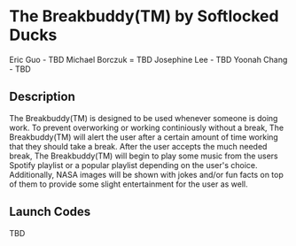 # The Breakbuddy(TM) by Softlocked Ducks
Eric Guo - TBD
Michael Borczuk = TBD
Josephine Lee - TBD
Yoonah Chang - TBD

## Description
  The Breakbuddy(TM) is designed to be used whenever someone is doing work. To prevent overworking or working continiously without a break, The Breakbuddy(TM) will alert the user after a certain amount of time working that they should take a break. After the user accepts the much needed break, The Breakbuddy(TM) will begin to play some music from the users Spotify playlist or a popular playlist depending on the user's choice. Additionally, NASA images will be shown with jokes and/or fun facts on top of them to provide some slight entertainment for the user as well.
  
  ## Launch Codes
  TBD
